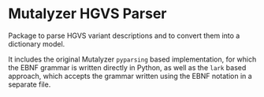 # Mutalyzer HGVS Parser

Package to parse HGVS variant descriptions and to convert them into a
dictionary model.

It includes the original Mutalyzer `pyparsing` based implementation, for which
the EBNF grammar is written directly in Python, as well as the `lark` based
approach, which accepts the grammar written using the EBNF notation in a
separate file.
